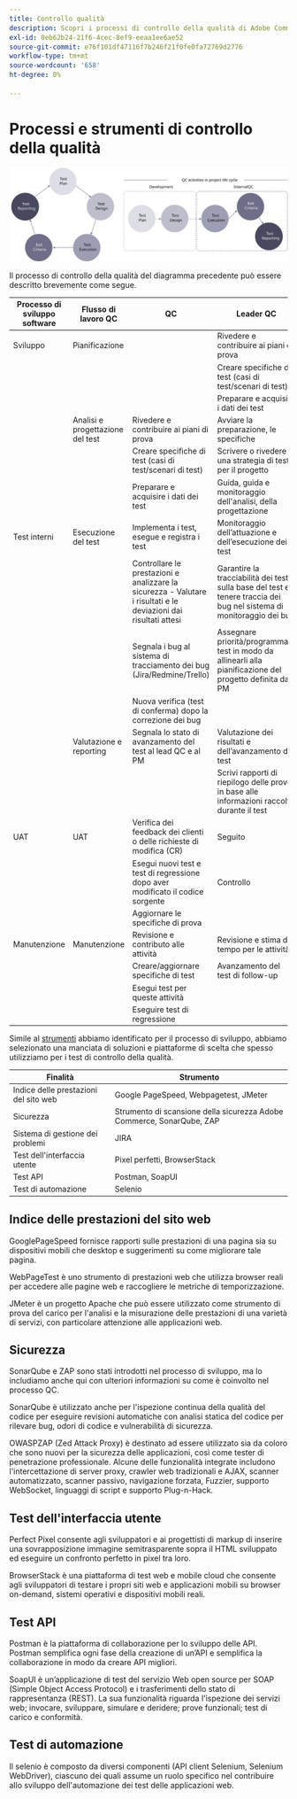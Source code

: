 ```yaml
---
title: Controllo qualità
description: Scopri i processi di controllo della qualità di Adobe Commerce relativi ai progetti di implementazione.
exl-id: 0eb62b24-21f6-4cec-8ef9-eeaa1ee6ae52
source-git-commit: e76f101df47116f7b246f21f0fe0fa72769d2776
workflow-type: tm+mt
source-wordcount: '658'
ht-degree: 0%

---
```


# Processi e strumenti di controllo della qualità

![Diagramma del processo di controllo della qualità](../../assets/playbooks/quality-control-diagram.svg)

Il processo di controllo della qualità del diagramma precedente può essere descritto brevemente come segue.

<table>
<thead>
  <tr>
    <th>Processo di sviluppo software</th>
    <th>Flusso di lavoro QC</th>
    <th>QC</th>
    <th>Leader QC</th>
  </tr>
</thead>
<tbody>
  <tr>
    <td>Sviluppo</td>
    <td>Pianificazione</td>
    <td></td>
    <td>Rivedere e contribuire ai piani di prova</td>
  </tr>
  <tr>
    <td></td>
    <td></td>
    <td></td>
    <td>Creare specifiche di test (casi di test/scenari di test)</td>
  </tr>
  <tr>
    <td></td>
    <td></td>
    <td></td>
    <td>Preparare e acquisire i dati dei test</td>
  </tr>
  <tr>
    <td></td>
    <td>Analisi e progettazione del test</td>
    <td>Rivedere e contribuire ai piani di prova</td>
    <td>Avviare la preparazione, le specifiche</td>
  </tr>
  <tr>
    <td></td>
    <td></td>
    <td>Creare specifiche di test (casi di test/scenari di test)</td>
    <td>Scrivere o rivedere una strategia di test per il progetto</td>
  </tr>
  <tr>
    <td></td>
    <td></td>
    <td>Preparare e acquisire i dati dei test</td>
    <td> Guida, guida e monitoraggio dell'analisi, della progettazione</td>
  </tr>
  <tr>
    <td>Test interni</td>
    <td>Esecuzione del test</td>
    <td>Implementa i test, esegue e registra i test</td>
    <td>Monitoraggio dell’attuazione e dell’esecuzione dei test</td>
  </tr>
  <tr>
    <td></td>
    <td></td>
    <td>Controllare le prestazioni e analizzare la sicurezza - Valutare i risultati e le deviazioni dai risultati attesi</td>
    <td>Garantire la tracciabilità dei test sulla base del test e tenere traccia dei bug nel sistema di monitoraggio dei bug</td>
  </tr>
  <tr>
    <td></td>
    <td></td>
    <td>Segnala i bug al sistema di tracciamento dei bug (Jira/Redmine/Trello)</td>
    <td>Assegnare priorità/programmare test in modo da allinearli alla pianificazione del progetto definita dal PM</td>
  </tr>
  <tr>
    <td></td>
    <td></td>
    <td>Nuova verifica (test di conferma) dopo la correzione dei bug</td>
    <td></td>
  </tr>
  <tr>
    <td></td>
    <td>Valutazione e reporting</td>
    <td>Segnala lo stato di avanzamento del test al lead QC e al PM</td>
    <td>Valutazione dei risultati e dell’avanzamento dei test</td>
  </tr>
  <tr>
    <td></td>
    <td></td>
    <td></td>
    <td>Scrivi rapporti di riepilogo delle prove in base alle informazioni raccolte durante il test</td>
  </tr>
  <tr>
    <td>UAT</td>
    <td>UAT</td>
    <td>Verifica dei feedback dei clienti o delle richieste di modifica (CR)</td>
    <td>Seguito</td>
  </tr>
  <tr>
    <td></td>
    <td></td>
    <td>Esegui nuovi test e test di regressione dopo aver modificato il codice sorgente</td>
    <td>Controllo</td>
  </tr>
  <tr>
    <td></td>
    <td></td>
    <td>Aggiornare le specifiche di prova</td>
    <td></td>
  </tr>
  <tr>
    <td>Manutenzione</td>
    <td>Manutenzione</td>
    <td>Revisione e contributo alle attività</td>
    <td>Revisione e stima del tempo per le attività</td>
  </tr>
  <tr>
    <td></td>
    <td></td>
    <td>Creare/aggiornare specifiche di test</td>
    <td>Avanzamento del test di follow-up</td>
  </tr>
  <tr>
    <td></td>
    <td></td>
    <td>Esegui test per queste attività</td>
    <td></td>
  </tr>
  <tr>
    <td></td>
    <td></td>
    <td>Eseguire test di regressione</td>
    <td></td>
  </tr>
</tbody>
</table>

Simile al [strumenti](project-management-tools.md) abbiamo identificato per il processo di sviluppo, abbiamo selezionato una manciata di soluzioni e piattaforme di scelta che spesso utilizziamo per i test di controllo della qualità.

| Finalità | Strumento |
|---------------------------|---------------------------------------------------|
| Indice delle prestazioni del sito web | Google PageSpeed, Webpagetest, JMeter |
| Sicurezza | Strumento di scansione della sicurezza Adobe Commerce, SonarQube, ZAP |
| Sistema di gestione dei problemi | JIRA |
| Test dell&#39;interfaccia utente | Pixel perfetti, BrowserStack |
| Test API | Postman, SoapUI |
| Test di automazione | Selenio |


## Indice delle prestazioni del sito web

GooglePageSpeed fornisce rapporti sulle prestazioni di una pagina sia su dispositivi mobili che desktop e suggerimenti su come migliorare tale pagina.

WebPageTest è uno strumento di prestazioni web che utilizza browser reali per accedere alle pagine web e raccogliere le metriche di temporizzazione.

JMeter è un progetto Apache che può essere utilizzato come strumento di prova del carico per l&#39;analisi e la misurazione delle prestazioni di una varietà di servizi, con particolare attenzione alle applicazioni web.

## Sicurezza

SonarQube e ZAP sono stati introdotti nel processo di sviluppo, ma lo includiamo anche qui con ulteriori informazioni su come è coinvolto nel processo QC.

SonarQube è utilizzato anche per l&#39;ispezione continua della qualità del codice per eseguire revisioni automatiche con analisi statica del codice per rilevare bug, odori di codice e vulnerabilità di sicurezza.

OWASPZAP (Zed Attack Proxy) è destinato ad essere utilizzato sia da coloro che sono nuovi per la sicurezza delle applicazioni, così come tester di penetrazione professionale. Alcune delle funzionalità integrate includono l&#39;intercettazione di server proxy, crawler web tradizionali e AJAX, scanner automatizzato, scanner passivo, navigazione forzata, Fuzzier, supporto WebSocket, linguaggi di script e supporto Plug-n-Hack.

## Test dell&#39;interfaccia utente

Perfect Pixel consente agli sviluppatori e ai progettisti di markup di inserire una sovrapposizione immagine semitrasparente sopra il HTML sviluppato ed eseguire un confronto perfetto in pixel tra loro.

BrowserStack è una piattaforma di test web e mobile cloud che consente agli sviluppatori di testare i propri siti web e applicazioni mobili su browser on-demand, sistemi operativi e dispositivi mobili reali.

## Test API

Postman è la piattaforma di collaborazione per lo sviluppo delle API. Postman semplifica ogni fase della creazione di un’API e semplifica la collaborazione in modo da creare API migliori.

SoapUI è un’applicazione di test del servizio Web open source per SOAP (Simple Object Access Protocol) e i trasferimenti dello stato di rappresentanza (REST). La sua funzionalità riguarda l&#39;ispezione dei servizi web; invocare, sviluppare, simulare e deridere; prove funzionali; test di carico e conformità.

## Test di automazione

Il selenio è composto da diversi componenti (API client Selenium, Selenium WebDriver), ciascuno dei quali assume un ruolo specifico nel contribuire allo sviluppo dell&#39;automazione dei test delle applicazioni web.
